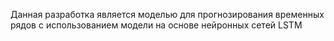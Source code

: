 Данная разработка является моделью для прогнозирования временных рядов с использованием модели на основе нейронных сетей LSTM
